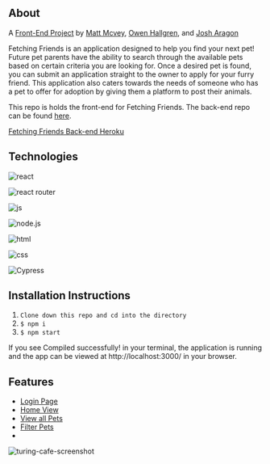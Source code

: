 ## About 

A [Front-End Project](https://mod4.turing.edu/projects/capstone.html) by [Matt Mcvey](https://github.com/mattmcvey), [Owen Hallgren](https://github.com/OwenHallgren), and [Josh Aragon](https://github.com/JoshAragon)


Fetching Friends is an application designed to help you find your next pet! Future pet parents have the ability to search through the available pets based on certain criteria you are looking for. Once a desired pet is found, you can submit an application straight to the owner to apply for your furry friend. This application also caters towards the needs of someone who has a pet to offer for adoption by giving them a platform to post their animals.

This repo is holds the front-end for Fetching Friends. The back-end repo can be found [here](https://github.com/FetchingFriends/fetching-friends-backend).

[Fetching Friends Back-end Heroku](https://fetching-friends-backend.herokuapp.com/)


## Technologies

![react](https://img.shields.io/badge/React-20232A?style=for-the-badge&logo=react&logoColor=61DAFB)

![react router](https://img.shields.io/badge/React_Router-CA4245?style=for-the-badge&logo=react-router&logoColor=white)

![js](https://img.shields.io/badge/JavaScript-F7DF1E?style=for-the-badge&logo=javascript&logoColor=black)

![node.js](	https://img.shields.io/badge/Node.js-43853D?style=for-the-badge&logo=node.js&logoColor=white)

![html](https://img.shields.io/badge/HTML5-E34F26?style=for-the-badge&logo=html5&logoColor=white)

![css](https://img.shields.io/badge/CSS3-1572B6?style=for-the-badge&logo=css3&logoColor=white)

<img alt="Cypress" src='https://img.shields.io/badge/cypress%20-%23404d59.svg?&style=for-the-badge&logo=Cypress&logoColor=white'/>

## Installation Instructions
1. `Clone down this repo and cd into the directory`
2. `$ npm i`
3. `$ npm start`

If you see Compiled successfully! in your terminal, the application is running and the app can be viewed at http://localhost:3000/ in your browser.


## Features

+ [Login Page](#login)
+ [Home View](#home-page)
+ [View all Pets](#all-pets)
+ [Filter Pets](#filter-pets)
+ 


![turing-cafe-screenshot](https://user-images.githubusercontent.com/20754511/57332366-dbd59d00-70d7-11e9-9de6-967d7aca98a4.png)
